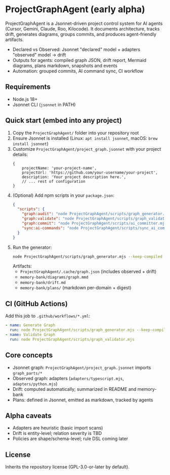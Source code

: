 # ProjectGraphAgent (early alpha)

ProjectGraphAgent is a Jsonnet-driven project control system for AI agents (Cursor, Gemini, Claude, Roo, Kilocode). It documents architecture, tracks drift, generates diagrams, groups commits, and produces agent-friendly artifacts.

- Declared vs Observed: Jsonnet "declared" model + adapters "observed" model → drift
- Outputs for agents: compiled graph JSON, drift report, Mermaid diagrams, plans markdown, snapshots and events
- Automation: grouped commits, AI command sync, CI workflow

## Requirements
- Node.js 18+
- Jsonnet CLI (`jsonnet` in PATH)

## Quick start (embed into any project)
1) Copy the `ProjectGraphAgent/` folder into your repository root
2) Ensure Jsonnet is installed (Linux: `apt install jsonnet`, macOS: `brew install jsonnet`)
3) Customize `ProjectGraphAgent/project_graph.jsonnet` with your project details:
   ```jsonnet
   {
       projectName: 'your-project-name',
       projectUrl: 'https://github.com/your-username/your-project',
       description: 'Your project description here.',
       // ... rest of configuration
   }
   ```
4) (Optional) Add npm scripts in your `package.json`:
   ```json
   {
     "scripts": {
       "graph:audit": "node ProjectGraphAgent/scripts/graph_generator.mjs",
       "graph:validate": "node ProjectGraphAgent/scripts/graph_validator.mjs",
       "graph:commit": "node ProjectGraphAgent/scripts/ai_committer.mjs",
       "sync:ai-commands": "node ProjectGraphAgent/scripts/sync_ai_commands.mjs"
     }
   }
   ```
5) Run the generator:
   ```bash
   node ProjectGraphAgent/scripts/graph_generator.mjs --keep-compiled
   ```
   Artifacts:
   - `ProjectGraphAgent/.cache/graph.json` (includes observed + drift)
   - `memory-bank/diagrams/graph.mmd`
   - `memory-bank/drift.md`
   - `memory-bank/plans/` (markdown per-domain + digest)

## CI (GitHub Actions)
Add this job to `.github/workflows/*.yml`:
```yaml
- name: Generate Graph
  run: node ProjectGraphAgent/scripts/graph_generator.mjs --keep-compiled
- name: Validate Graph
  run: node ProjectGraphAgent/scripts/graph_validator.mjs
```

## Core concepts
- Jsonnet graph: `ProjectGraphAgent/project_graph.jsonnet` imports `graph_parts/*`
- Observed graph: adapters (`adapters/typescript.mjs`, `adapters/python.mjs`)
- Drift: computed automatically; summarized in README and memory-bank
- Plans: defined in Jsonnet, emitted as markdown, tracked by agents

## Alpha caveats
- Adapters are heuristic (basic import scans)
- Drift is entity-level; relation severity is TBD
- Policies are shape/schema-level; rule DSL coming later

## License
Inherits the repository license (GPL-3.0-or-later by default).
